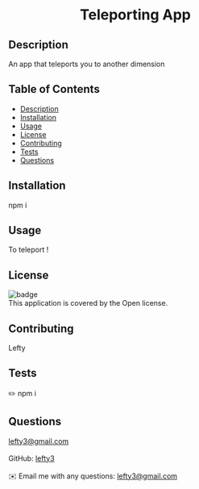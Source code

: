 
<h1 align="center">Teleporting App</h1>
  
## Description
An app that teleports you to another dimension
## Table of Contents
- [Description](#description)
- [Installation](#installation)
- [Usage](#usage)
- [License](#license)
- [Contributing](#contributing)
- [Tests](#tests)
- [Questions](#questions)
## Installation
 npm i 
## Usage
 To teleport !
## License
![badge](https://img.shields.io/badge/license-Open-brightgreen)
<br/>
This application is covered by the Open license. 
## Contributing
 Lefty
## Tests
✏️ npm i 
## Questions
 lefty3@gmail.com<br />
<br />
 GitHub: [lefty3](https://github.com/lefty3)<br />
<br />
✉️ Email me with any questions: lefty3@gmail.com<br /><br />

    